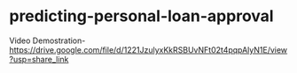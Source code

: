 # predicting-personal-loan-approval

Video Demostration-https://drive.google.com/file/d/1221JzulyxKkRSBUvNFt02t4pqpAlyN1E/view?usp=share_link
